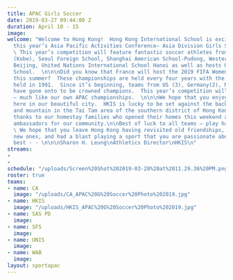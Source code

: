 ```yaml
---
title: APAC Girls Soccer
date: 2019-03-27 09:44:00 Z
duration: April 10 - 15
image: 
welcome: "Welcome to Hong Kong!  Hong Kong International School is excited to host
  this year’s Asia Pacific Activities Conference– Asia Division Girls Soccer Championships.
  \ This year’s competition will feature fantastic soccer athletes from Canadian Academy
  (Kobe), Seoul Foreign School, Shanghai American School-Pudong, Western Academy of
  Beijing, United Nations International School Hanoi as well as hosts Hong Kong International
  School.  \n\n\nDid you know that France will host the 2019 FIFA Women’s World Cup
  this summer?  These championships are held every four years with the first championship
  held in 1991.  Since it’s beginning, teams from US (3), Germany(2), Norway and Japan
  have gone onto to be crowned champions.  This year’s competition will be hard fought
  – much like our own APAC championships.  \n\n\nWe hope that you enjoy your time
  here in our beautiful city.  HKIS is lucky to be set against the backdrop of sea
  and mountain in the Tai Tam area of the southern district of Hong Kong Island.  Many
  thanks to our homestay families who opened their homes this weekend and served as
  ambassadors for our community.\n\nBest of luck to all teams – play hard, play fair!!
  \ We hope that you leave Hong Kong having revisited old friendships,  made some
  new ones, and had a blast playing a sport that you are passionate about.  All the
  best - - \n\n\nSharon H. Leung\nAthletics Director\nHKIS\n"
streams:
- 
- 
schedule: "/uploads/Screen%20Shot%202019-03-28%20at%2011.29.36%20PM.png"
roster: true
teams:
- name: CA
  image: "/uploads/CA_APAC%20G%20Soccer%20Photo%202019.jpg"
- name: HKIS
  image: "/uploads/HKIS_APAC%20G%20Soccer%20Photo%202019.jpg"
- name: SAS PD
  image: 
- name: SFS
  image: 
- name: UNIS
  image: 
- name: WAB
  image: 
layout: sportapac
---
```


